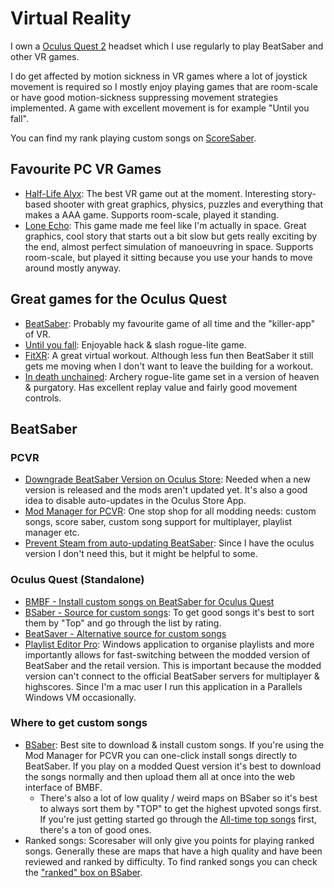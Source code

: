 # Virtual Reality

I own a [Oculus Quest 2](https://www.oculus.com/quest-2/) headset which I use regularly to play BeatSaber and other VR games. 

I do get affected by motion sickness in VR games where a lot of joystick movement is required so I mostly enjoy playing games that are room-scale or have good motion-sickness suppressing movement strategies implemented. A game with excellent movement is for example "Until you fall".

You can find my rank playing custom songs on [ScoreSaber](https://scoresaber.com/u/2142697109132096).

## Favourite PC VR Games

* [Half-Life Alyx](https://store.steampowered.com/app/546560/HalfLife_Alyx/): The best VR game out at the moment. Interesting story-based shooter with great graphics, physics, puzzles and everything that makes a AAA game. Supports room-scale, played it standing.
* [Lone Echo](https://www.oculus.com/experiences/rift/1368187813209608/?locale=en_US): This game made me feel like I'm actually in space. Great graphics, cool story that starts out a bit slow but gets really exciting by the end, almost perfect simulation of manoeuvring in space. Supports room-scale, but played it sitting because you use your hands to move around mostly anyway.

## Great games for the Oculus Quest

* [BeatSaber](https://beatsaber.com): Probably my favourite game of all time and the "killer-app" of VR.
* [Until you fall](https://untilyoufall.schellgames.com): Enjoyable hack & slash rogue-lite game.
* [FitXR](https://fitxr.com): A great virtual workout. Although less fun then BeatSaber it still gets me moving when I don't want to leave the building for a workout.
* [In death unchained](https://www.oculus.com/experiences/quest/2334376869949242/?locale=en_US): Archery rogue-lite game set in a version of heaven & purgatory. Has excellent replay value and fairly good movement controls.

## BeatSaber

### PCVR

* [Downgrade BeatSaber Version on Oculus Store](https://computerelite.github.io/tools/Oculus/RiftDowngraderGuide.html): Needed when a new version is released and the mods aren't updated yet. It's also a good idea to disable auto-updates in the Oculus Store App.
* [Mod Manager for PCVR](https://github.com/Assistant/ModAssistant): One stop shop for all modding needs: custom songs, score saber, custom song support for multiplayer, playlist manager etc.
* [Prevent Steam from auto-updating BeatSaber](https://github.com/kinsi55/BeatSaber_UpdateSkipper#beatsaber-updateskipper): Since I have the oculus version I don't need this, but it might be helpful to some.

### Oculus Quest (Standalone)

* [BMBF - Install custom songs on BeatSaber for Oculus Quest](https://bmbf.dev/stable)
* [BSaber - Source for custom songs](https://bsaber.com): To get good songs it's best to sort them by "Top" and go through the list by rating.
* [BeatSaver - Alternative source for custom songs](https://beatsaver.com/browse/hot)
* [Playlist Editor Pro](https://playlisteditorpro.com): Windows application to organise playlists and more importantly allows for fast-switching between the modded version of BeatSaber and the retail version. This is important because the modded version can't connect to the official BeatSaber servers for multiplayer & highscores. Since I'm a mac user I run this application in a Parallels Windows VM occasionally. 

### Where to get custom songs

* [BSaber](https://bsaber.com): Best site to download & install custom songs. If you're using the Mod Manager for PCVR you can one-click install songs directly to BeatSaber. If you play on a modded Quest version it's best to download the songs normally and then upload them all at once into the web interface of BMBF.
  * There's also a lot of low quality / weird maps on BSaber so it's best to always sort them by "TOP" to get the highest upvoted songs first. If you're just getting started go through the [All-time top songs](https://bsaber.com/songs/top/?time=all) first, there's a ton of good ones.
* Ranked songs: Scoresaber will only give you points for playing ranked songs. Generally these are maps that have a high quality and have been reviewed and ranked by difficulty. To find ranked songs you can check the ["ranked" box on BSaber](https://bsaber.com/songs/top/?time=all\&ranked=true).
